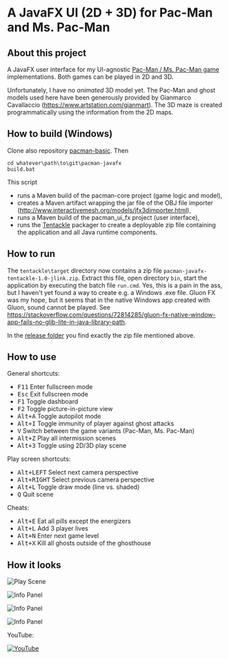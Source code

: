 # A JavaFX UI (2D + 3D) for Pac-Man and Ms. Pac-Man

## About this project

A JavaFX user interface for my UI-agnostic [Pac-Man / Ms. Pac-Man game](https://github.com/armin-reichert/pacman-basic) implementations. Both games can be played in 2D and 3D.

Unfortunately, I have no *animated* 3D model yet. The Pac-Man and ghost models used here have been generously provided by Gianmarco Cavallaccio (https://www.artstation.com/gianmart). The 3D maze is created programmatically using the information from the 2D maps. 

## How to build (Windows)

Clone also repository [pacman-basic](https://github.com/armin-reichert/pacman-basic). Then

```
cd whatever\path\to\git\pacman-javafx 
build.bat
```

This script 
- runs a Maven build of the pacman-core project (game logic and model),
- creates a Maven artifact wrapping the jar file of the OBJ file importer (http://www.interactivemesh.org/models/jfx3dimporter.html), 
- runs a Maven build of the pacman_ui_fx project (user interface),
- runs the [Tentackle](https://tentackle.org/static-content/sitedocs/tentackle/latest/tentackle-jlink-maven-plugin/summary.html) packager to create a deployable zip file containing the application and all Java runtime components. 

## How to run

The `tentackle\target` directory now contains a zip file `pacman-javafx-tentackle-1.0-jlink.zip`. Extract this file, open directory `bin`, start the application by executing the batch file `run.cmd`. Yes, this is a pain in the ass, but I haven't yet found a way to create e.g. a Windows .exe file. Gluon FX was my hope, but it seems that in the native Windows app created with Gluon, sound cannot be played. See https://stackoverflow.com/questions/72814285/gluon-fx-native-window-app-fails-no-glib-lite-in-java-library-path.  

In the [release folder](https://github.com/armin-reichert/pacman-javafx/releases) you find exactly the zip file mentioned above.

## How to use

General shortcuts:

- <kbd>F11</kbd> Enter fullscreen mode
- <kbd>Esc</kbd> Exit fullscreen mode
- <kbd>F1</kbd> Toggle dashboard
- <kbd>F2</kbd> Toggle picture-in-picture view
- <kbd>Alt+A</kbd> Toggle autopilot mode
- <kbd>Alt+I</kbd> Toggle immunity of player against ghost attacks
- <kbd>V</kbd> Switch between the game variants (Pac-Man, Ms. Pac-Man)
- <kbd>Alt+Z</kbd> Play all intermission scenes
- <kbd>Alt+3</kbd> Toggle using 2D/3D play scene

Play screen shortcuts:
- <kbd>Alt+LEFT</kbd> Select next camera perspective
- <kbd>Alt+RIGHT</kbd> Select previous camera perspective
- <kbd>Alt+L</kbd> Toggle draw mode (line vs. shaded)
- <kbd>Q</kbd> Quit scene

Cheats:
  - <kbd>Alt+E</kbd> Eat all pills except the energizers
  - <kbd>Alt+L</kbd> Add 3 player lives
  - <kbd>Alt+N</kbd> Enter next game level
  - <kbd>Alt+X</kbd> Kill all ghosts outside of the ghosthouse 

## How it looks

![Play Scene](https://github.com/armin-reichert/pacman-javafx/blob/main/pacman_ui_fx/doc/pacman-maze.png)

![Info Panel](https://github.com/armin-reichert/pacman-javafx/blob/main/pacman_ui_fx/doc/left-info-panel.png)

![Info Panel](https://github.com/armin-reichert/pacman-javafx/blob/main/pacman_ui_fx/doc/right-info-panel.png)

![Info Panel](https://github.com/armin-reichert/pacman-javafx/blob/main/pacman_ui_fx/doc/3D-info-panel.png)

YouTube:

[![YouTube](https://github.com/armin-reichert/pacman-javafx/blob/main/pacman_ui_fx/doc/thumbnail.jpg)](https://youtu.be/-ANLq4mMn3Q)
